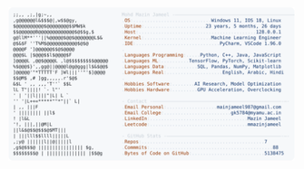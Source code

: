 <picture>
  <source srcset="https://raw.githubusercontent.com/mmazinjameel/mmazinjameel/main/dark_mode.svg?v=1746060987" media="(prefers-color-scheme: dark)">
  <img src="https://raw.githubusercontent.com/mmazinjameel/mmazinjameel/main/light_mode.svg?v=1746060987">
</picture>
